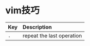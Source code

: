 # vim技巧

| Key | Description               |
|:----|:--------------------------|
| `.` | repeat the last operation |
